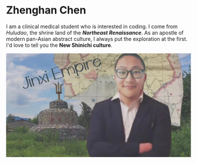 # Zhenghan Chen

I am a clinical medical student who is interested in coding. I come from *Huludao*, the shrine land of the ***Northeast Renaissance***. As an apostle of modern pan-Asian abstract culture,  I always put the exploration at the first. I'd love to tell you the **New Shinichi culture**.

![1](1.jpg)